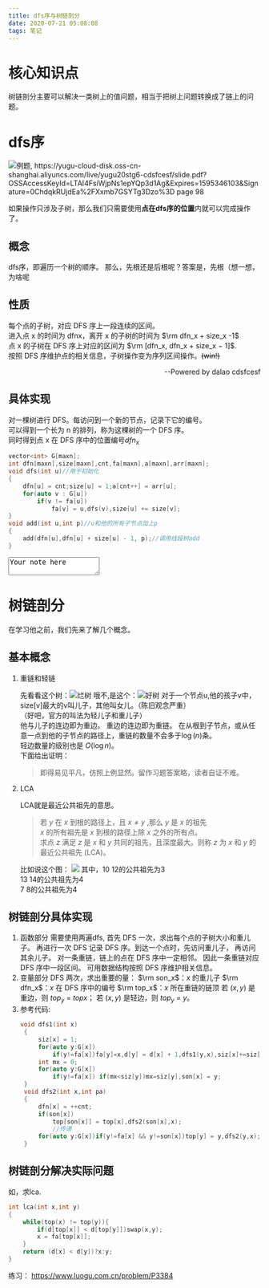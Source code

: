 ```yaml
---
title: dfs序与树链剖分
date: 2020-07-21 05:08:08
tags: 笔记
---
```


# 核心知识点
树链剖分主要可以解决一类树上的值问题，相当于把树上问题转换成了链上的问题。
<!--more-->

# dfs序
![例题, https://yugu-cloud-disk.oss-cn-shanghai.aliyuncs.com/live/yugu20stg6-cdsfcesf/slide.pdf?OSSAccessKeyId=LTAI4FsiWjpNs1epYQp3d1Ag&Expires=1595346103&Signature=0ChdqkRUjdEa%2FXxmb7GSYTg3Dzo%3D page 98](https://gitee.com/inkuniverse/picture_bed/raw/master/img/20200721175943.png)

如果操作只涉及子树，那么我们只需要使用**点在dfs序的位置**内就可以完成操作了。
## 概念
dfs序，即遍历一个树的顺序。
那么，先根还是后根呢？答案是，先根（想一想，为啥呢
## 性质
每个点的子树，对应 DFS 序上一段连续的区间。<br/>
进入点 x 的时间为 dfnx，离开 x 的子树的时间为 $\rm dfn_x + size_x -1$<br/>
点 x 的子树在 DFS 序上对应的区间为 $\rm [dfn_x, dfn_x + size_x − 1]$.<br/>
按照 DFS 序维护点的相关信息，子树操作变为序列区间操作。~~(win!)~~

<p align="right">--Powered by dalao cdsfcesf</p>

## 具体实现

对一棵树进行 DFS。每访问到一个新的节点，记录下它的编号。</br>
可以得到一个长为 n 的排列，称为这棵树的一个 DFS 序。</br>
同时得到点 x 在 DFS 序中的位置编号$dfn_x$


```cpp
vector<int> G[maxn];
int dfn[maxn],size[maxn],cnt,fa[maxn],a[maxn],arr[maxn];
void dfs(int u)//用于初始化
{
    dfn[u] = cnt;size[u] = 1;a[cnt++] = arr[u];
    for(auto v : G[u])
        if(v != fa[u])
            fa[v] = u,dfs(v),size[u] += size[v];
}
void add(int u,int p)//u和他的所有子节点加上p
{
    add(dfn[u],dfn[u] + size[u] - 1, p);//调用线段树add
}
```

<textarea width=100% height=60px>Your note here</textarea>

# 树链剖分

在学习他之前，我们先来了解几个概念。

## 基本概念

1. 重链和轻链

    先看看这个树：![烂树](https://gitee.com/inkuniverse/picture_bed/raw/master/img/20200721192127.png)
    哦不,是这个：![好树](https://gitee.com/inkuniverse/picture_bed/raw/master/img/20200721191924.png) 
    对于一个节点u,他的孩子v中，size[v]最大的v叫儿子，其他叫女儿。（陈旧观念严重）<br/>
    （好吧，官方的叫法为轻儿子和重儿子）<br/>
    他与儿子的连边即为重边。
    重边的连边即为重链。
    在从根到子节点，或从任意一点到他的子节点的路径上，重链的数量不会多于$\log(n)$条。<br/>轻边数量的级别也是 $O(\log n)$。<br/>下面给出证明：
    > 即得易见平凡，仿照上例显然。留作习题答案略，读者自证不难。

2. LCA
   
    LCA就是最近公共祖先的意思。
    >若 $y$ 在 $x$ 到根的路径上，且 $x \neq y$ ,那么 $y$ 是 $x$ 的祖先<br/>
    >$x$ 的所有祖先是 $x$ 到根的路径上除 $x$ 之外的所有点。<br/>
    >求点 $z$ 满足 $z$ 是 $x$ 和 $y$ 共同的祖先，且深度最大。则称 $z$ 为 $x$ 和 $y$ 的最近公共祖先 (LCA)。

    比如说这个图：
    ![](https://gitee.com/inkuniverse/picture_bed/raw/master/img/20200721194809.png)
    其中，10 12的公共祖先为3 <br/>
    13 14的公共祖先为4 <br/>
    7 8的公共祖先为4 <br/>

## 树链剖分具体实现

1. 函数部分
    需要使用两遍dfs,
    首先 DFS 一次，求出每个点的子树大小和重儿子。
    再进行一次 DFS 记录 DFS 序。到达一个点时，先访问重儿子，
    再访问其余儿子。
    对一条重链，链上的点在 DFS 序中一定相邻。
    因此一条重链对应 DFS 序中一段区间。
    可用数据结构按照 DFS 序维护相关信息。
2. 变量部分
   DFS 两次，求出重要的量：
    $\rm son_x$：$x$ 的重儿子
    $\rm dfn_x$：$x$ 在 DFS 序中的编号
    $\rm top_x$：$x$ 所在重链的链顶
    若 $(x, y)$ 是重边，则 $top_y$ = $topx$；
    若 $(x, y)$ 是轻边，则 $top_y$ = $y$。
3. 参考代码:
   ```cpp
   void dfs1(int x)
    {
    	siz[x] = 1;
    	for(auto y:G[x])
    		if(y!=fa[x])fa[y]=x,d[y] = d[x] + 1,dfs1(y,x),siz[x]+=siz[y];
    	int mx = 0;
    	for(auto y:G[x])
    		if(y!=fa[x]) if(mx<siz[y])mx=siz[y],son[x] = y;
    }
    void dfs2(int x,int pa)
    {
    	dfn[x] = ++cnt;
    	if(son[x])
    		top[son[x]] = top[x],dfs2(son[x],x);
            //传递
    	for(auto y:G[x])if(y!=fa[x] && y!=son[x])top[y] = y,dfs2(y,x);
    }
    ```

## 树链剖分解决实际问题

如，求lca.
```cpp
int lca(int x,int y)
{
	while(top(x) != top(y)){
		if(d[top[x]] < d[top[y]])swap(x,y);
		x = fa[top[x]];
	}
	return (d[x] < d[y])?x:y;
}
```
练习：
   <https://www.luogu.com.cn/problem/P3384>